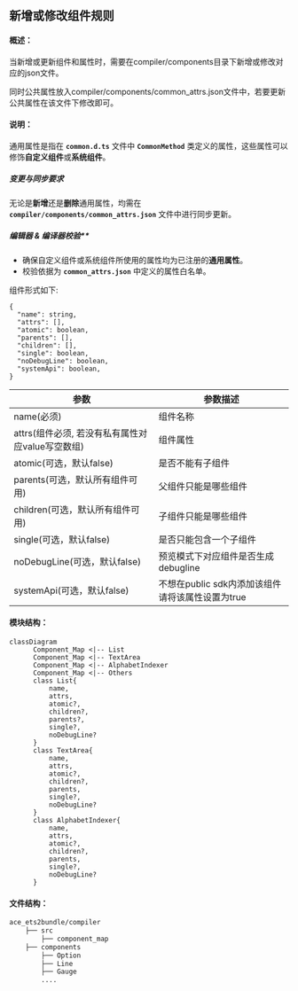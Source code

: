 ## 新增或修改组件规则

#### 概述：

当新增或更新组件和属性时，需要在compiler/components目录下新增或修改对应的json文件。

同时公共属性放入compiler/components/common_attrs.json文件中，若要更新公共属性在该文件下修改即可。

#### **说明：**

通用属性是指在 **`common.d.ts`** 文件中 **`CommonMethod`** 类定义的属性，这些属性可以修饰**自定义组件**或**系统组件**。

##### **变更与同步要求**

无论是**新增**还是**删除**通用属性，均需在 **`compiler/components/common_attrs.json`** 文件中进行同步更新。

##### 编辑器 & 编译器校验**

- 确保自定义组件或系统组件所使用的属性均为已注册的**通用属性**。
- 校验依据为 **`common_attrs.json`** 中定义的属性白名单。

组件形式如下:

```gn
{
  "name": string,
  "attrs": [],
  "atomic": boolean,
  "parents": [],
  "children": [],
  "single": boolean,
  "noDebugLine": boolean,
  "systemApi": boolean,
}
```


| 参数                                             | 参数描述                                         |
| ------------------------------------------------ | ------------------------------------------------ |
| name(必须)                                       | 组件名称                                         |
| attrs(组件必须, 若没有私有属性对应value写空数组) | 组件属性                                         |
| atomic(可选，默认false)                          | 是否不能有子组件                                 |
| parents(可选，默认所有组件可用)                  | 父组件只能是哪些组件                             |
| children(可选，默认所有组件可用)                 | 子组件只能是哪些组件                             |
| single(可选，默认false)                          | 是否只能包含一个子组件                           |
| noDebugLine(可选，默认false)                     | 预览模式下对应组件是否生成debugline              |
| systemApi(可选，默认false)                       | 不想在public sdk内添加该组件请将该属性设置为true |

#### 模块结构：

```mermaid
classDiagram
      Component_Map <|-- List
      Component_Map <|-- TextArea
      Component_Map <|-- AlphabetIndexer
      Component_Map <|-- Others
      class List{
          name,
  		  attrs,
  	      atomic?,
  	      children?,
  	      parents?,
  	      single?,
  	      noDebugLine?
      }
      class TextArea{
          name,
  	      attrs,
  	      atomic?,
  	      children?,
  	      parents,
  	      single?,
  	      noDebugLine?
      }
      class AlphabetIndexer{
          name,
  		  attrs,
  		  atomic?,
  		  children?,
  		  parents,
  	      single?,
  	      noDebugLine?
      }

```

#### 文件结构：

```bash
ace_ets2bundle/compiler
	├── src
   		├── component_map
	├── components
   		├── Option
   		├── Line
		├── Gauge
   		....
```
